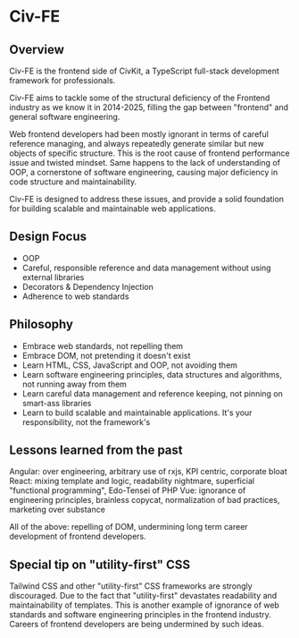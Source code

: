 # Civ-FE

## Overview
Civ-FE is the frontend side of CivKit, a TypeScript full-stack development framework for professionals.

Civ-FE aims to tackle some of the structural deficiency of the Frontend industry as we know it in 2014-2025, filling the gap between "frontend" and general software engineering.

Web frontend developers had been mostly ignorant in terms of careful reference managing, and always repeatedly generate similar but new objects of specific structure. This is the root cause of frontend performance issue and twisted mindset.
Same happens to the lack of understanding of OOP, a cornerstone of software engineering, causing major deficiency in code structure and maintainability.

Civ-FE is designed to address these issues, and provide a solid foundation for building scalable and maintainable web applications.

## Design Focus
- OOP
- Careful, responsible reference and data management without using external libraries
- Decorators & Dependency Injection
- Adherence to web standards

## Philosophy
- Embrace web standards, not repelling them
- Embrace DOM, not pretending it doesn't exist
- Learn HTML, CSS, JavaScript and OOP, not avoiding them
- Learn software engineering principles, data structures and algorithms, not running away from them
- Learn careful data management and reference keeping, not pinning on smart-ass libraries
- Learn to build scalable and maintainable applications. It's your responsibility, not the framework's

## Lessons learned from the past
Angular: over engineering, arbitrary use of rxjs, KPI centric, corporate bloat
React: mixing template and logic, readability nightmare, superficial "functional programming", Edo-Tensei of PHP
Vue: ignorance of engineering principles, brainless copycat, normalization of bad practices, marketing over substance

All of the above: repelling of DOM, undermining long term career development of frontend developers.

## Special tip on "utility-first" CSS
Tailwind CSS and other "utility-first" CSS frameworks are strongly discouraged.
Due to the fact that "utility-first" devastates readability and maintainability of templates.
This is another example of ignorance of web standards and software engineering principles in the frontend industry.
Careers of frontend developers are being undermined by such ideas.


